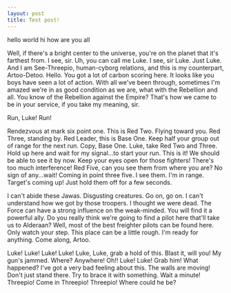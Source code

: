 ```yaml
---
layout: post
title: Test post!
---
```


hello world hi how are you all

Well, if there's a bright center to the universe, you're on the planet that it's farthest from. I see, sir. Uh, you can call me Luke. I see, sir Luke. Just Luke. And I am See-Threepio, human-cyborg relations, and this is my counterpart, Artoo-Detoo. Hello. You got a lot of carbon scoring here. It looks like you boys have seen a lot of action. With all we've been through, sometimes I'm amazed we're in as good condition as we are, what with the Rebellion and all. You know of the Rebellion against the Empire? That's how we came to be in your service, if you take my meaning, sir.

Run, Luke! Run!

Rendezvous at mark six point one. This is Red Two. Flying toward you. Red Three, standing by. Red Leader, this is Base One. Keep half your group out of range for the next run. Copy, Base One. Luke, take Red Two and Three. Hold up here and wait for my signal...to start your run. This is it! We should be able to see it by now. Keep your eyes open for those fighters! There's too much interference! Red Five, can you see them from where you are? No sign of any...wait! Coming in point three five. I see them. I'm in range. Target's coming up! Just hold them off for a few seconds.

I can't abide these Jawas. Disgusting creatures. Go on, go on. I can't understand how we got by those troopers. I thought we were dead. The Force can have a strong influence on the weak-minded. You will find it a powerful ally. Do you really think we're going to find a pilot here that'll take us to Alderaan? Well, most of the best freighter pilots can be found here. Only watch your step. This place can be a little rough. I'm ready for anything. Come along, Artoo.

Luke! Luke! Luke! Luke! Luke, Luke, grab a hold of this. Blast it, will you! My gun's jammed. Where? Anywhere! Oh!! Luke! Luke! Grab him! What happened? I've got a very bad feeling about this. The walls are moving! Don't just stand there. Try to brace it with something. Wait a minute! Threepio! Come in Threepio! Threepio! Where could he be?
